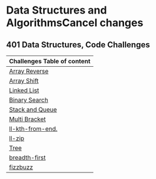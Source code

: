 # Data Structures and AlgorithmsCancel changes

## 401 Data Structures, Code Challenges

| Challenges Table of content                             |
| :------------------------------------------------------ |
| [Array Reverse](/challenges/ArrayReverse.md)            |
| [Array Shift](/challenges/arrayshift.md)                |
| [Linked List](/Data-Structures/Readme.md)               |
| [Binary Search](/challenges/BinarySearch.md)            |
| [Stack and Queue](/stackandqueues/StacksandQueues.md)   |
| [Multi Bracket](/challenges/MultiBracket.md)            |
| [ll-kth-from-end.](</Data-Structures/kthFromEnd(k).md>) |
| [ll-zip](/Data-Structures/ll-zip.md)                    |
| [Tree](/tree/readme.md)                                 |
| [breadth-first](/tree/breadth-first.md)                 |
| [fizzbuzz](/tree/fizzbuzz.md)                           |

